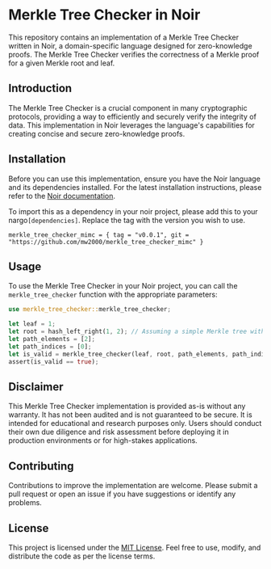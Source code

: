 # Merkle Tree Checker in Noir
This repository contains an implementation of a Merkle Tree Checker written in Noir, a domain-specific language designed for zero-knowledge proofs. The Merkle Tree Checker verifies the correctness of a Merkle proof for a given Merkle root and leaf.

## Introduction
The Merkle Tree Checker is a crucial component in many cryptographic protocols, providing a way to efficiently and securely verify the integrity of data. This implementation in Noir leverages the language's capabilities for creating concise and secure zero-knowledge proofs.

## Installation
Before you can use this implementation, ensure you have the Noir language and its dependencies installed. For the latest installation instructions, please refer to the [Noir documentation](https://noir-lang.org/).

To import this as a dependency in your noir project, please add this to your nargo`[dependencies]`. Replace the tag with the version you wish to use.
```
merkle_tree_checker_mimc = { tag = "v0.0.1", git = "https://github.com/mw2000/merkle_tree_checker_mimc" }
```

## Usage
To use the Merkle Tree Checker in your Noir project, you can call the `merkle_tree_checker` function with the appropriate parameters:

```rust
use merkle_tree_checker::merkle_tree_checker;

let leaf = 1;
let root = hash_left_right(1, 2); // Assuming a simple Merkle tree with one level
let path_elements = [2];
let path_indices = [0];
let is_valid = merkle_tree_checker(leaf, root, path_elements, path_indices);
assert(is_valid == true);
```

## Disclaimer
This Merkle Tree Checker implementation is provided as-is without any warranty. It has not been audited and is not guaranteed to be secure. It is intended for educational and research purposes only. Users should conduct their own due diligence and risk assessment before deploying it in production environments or for high-stakes applications.

## Contributing
Contributions to improve the implementation are welcome. Please submit a pull request or open an issue if you have suggestions or identify any problems.

## License
This project is licensed under the [MIT License](). Feel free to use, modify, and distribute the code as per the license terms.
